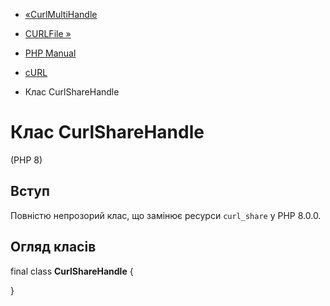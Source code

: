 - [«CurlMultiHandle](class.curlmultihandle.md)
- [CURLFile »](class.curlfile.md)

- [PHP Manual](index.md)
- [cURL](book.curl.md)
- Клас CurlShareHandle

# Клас CurlShareHandle

(PHP 8)

## Вступ

Повністю непрозорий клас, що замінює ресурси `curl_share` у PHP
8.0.0.

## Огляд класів

final class **CurlShareHandle** {

}
